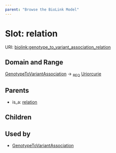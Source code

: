 ```yaml
---
parent: "Browse the BioLink Model"
---
```



# Slot: relation




URI: [biolink:genotype_to_variant_association_relation](https://w3id.org/biolink/vocab/genotype_to_variant_association_relation)

## Domain and Range

[GenotypeToVariantAssociation](GenotypeToVariantAssociation.md) ->  <sub>REQ</sub> [Uriorcurie](Uriorcurie.md)

## Parents

 *  is_a: [relation](relation.md)

## Children


## Used by

 * [GenotypeToVariantAssociation](GenotypeToVariantAssociation.md)
